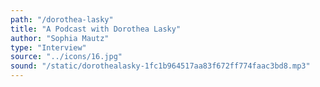```yaml
---
path: "/dorothea-lasky"
title: "A Podcast with Dorothea Lasky"
author: "Sophia Mautz"
type: "Interview"
source: "../icons/16.jpg"  
sound: "/static/dorothealasky-1fc1b964517aa83f672ff774faac3bd8.mp3"
---
```


&nbsp;
